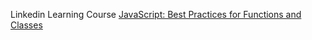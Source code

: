 Linkedin Learning Course [JavaScript: Best Practices for Functions and Classes](https://www.linkedin.com/learning/javascript-best-practices-for-functions-and-classes/creating-well-structured-modular-javascript)
